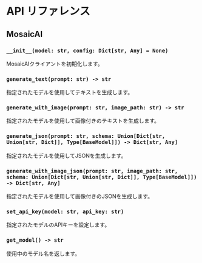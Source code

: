 # API リファレンス

## MosaicAI

### `__init__(model: str, config: Dict[str, Any] = None)`

MosaicAIクライアントを初期化します。

### `generate_text(prompt: str) -> str`

指定されたモデルを使用してテキストを生成します。

### `generate_with_image(prompt: str, image_path: str) -> str`

指定されたモデルを使用して画像付きのテキストを生成します。

### `generate_json(prompt: str, schema: Union[Dict[str, Union[str, Dict]], Type[BaseModel]]) -> Dict[str, Any]`

指定されたモデルを使用してJSONを生成します。

### `generate_with_image_json(prompt: str, image_path: str, schema: Union[Dict[str, Union[str, Dict]], Type[BaseModel]]) -> Dict[str, Any]`

指定されたモデルを使用して画像付きのJSONを生成します。

### `set_api_key(model: str, api_key: str)`

指定されたモデルのAPIキーを設定します。

### `get_model() -> str`

使用中のモデル名を返します。
